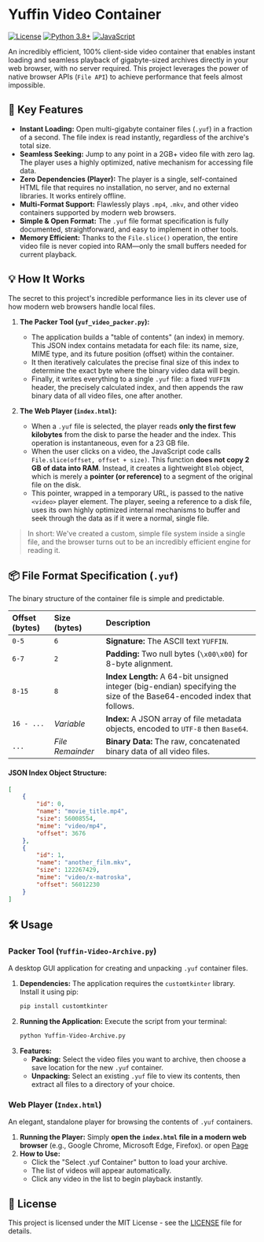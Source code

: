 # Yuffin Video Container

[![License](https://img.shields.io/badge/license-MIT-green)](LICENSE)
[![Python 3.8+](https://img.shields.io/badge/python-3.8+-blue.svg)](https://www.python.org/)
[![JavaScript](https://img.shields.io/badge/JavaScript-ES6+-yellow.svg)](https://developer.mozilla.org/en-US/docs/Web/JavaScript)

An incredibly efficient, 100% client-side video container that enables instant loading and seamless playback of gigabyte-sized archives directly in your web browser, with no server required. This project leverages the power of native browser APIs (`File API`) to achieve performance that feels almost impossible.

## 🚀 Key Features

*   **Instant Loading:** Open multi-gigabyte container files (`.yuf`) in a fraction of a second. The file index is read instantly, regardless of the archive's total size.
*   **Seamless Seeking:** Jump to any point in a 2GB+ video file with zero lag. The player uses a highly optimized, native mechanism for accessing file data.
*   **Zero Dependencies (Player):** The player is a single, self-contained HTML file that requires no installation, no server, and no external libraries. It works entirely offline.
*   **Multi-Format Support:** Flawlessly plays `.mp4`, `.mkv`, and other video containers supported by modern web browsers.
*   **Simple & Open Format:** The `.yuf` file format specification is fully documented, straightforward, and easy to implement in other tools.
*   **Memory Efficient:** Thanks to the `File.slice()` operation, the entire video file is never copied into RAM—only the small buffers needed for current playback.

## 💡 How It Works

The secret to this project's incredible performance lies in its clever use of how modern web browsers handle local files.

1.  **The Packer Tool (`yuf_video_packer.py`):**
    *   The application builds a "table of contents" (an index) in memory. This JSON index contains metadata for each file: its name, size, MIME type, and its future position (offset) within the container.
    *   It then iteratively calculates the precise final size of this index to determine the exact byte where the binary video data will begin.
    *   Finally, it writes everything to a single `.yuf` file: a fixed `YUFFIN` header, the precisely calculated index, and then appends the raw binary data of all video files, one after another.

2.  **The Web Player (`index.html`):**
    *   When a `.yuf` file is selected, the player reads **only the first few kilobytes** from the disk to parse the header and the index. This operation is instantaneous, even for a 23 GB file.
    *   When the user clicks on a video, the JavaScript code calls `File.slice(offset, offset + size)`. This function **does not copy 2 GB of data into RAM**. Instead, it creates a lightweight `Blob` object, which is merely a **pointer (or reference)** to a segment of the original file on the disk.
    *   This pointer, wrapped in a temporary URL, is passed to the native `<video>` player element. The player, seeing a reference to a disk file, uses its own highly optimized internal mechanisms to buffer and seek through the data as if it were a normal, single file.

> In short: We've created a custom, simple file system inside a single file, and the browser turns out to be an incredibly efficient engine for reading it.

## 📦 File Format Specification (`.yuf`)

The binary structure of the container file is simple and predictable.

| Offset (bytes) | Size (bytes)  | Description                                                                 |
| :------------- | :------------ | :-------------------------------------------------------------------------- |
| `0-5`          | `6`           | **Signature:** The ASCII text `YUFFIN`.                                     |
| `6-7`          | `2`           | **Padding:** Two null bytes (`\x00\x00`) for 8-byte alignment.               |
| `8-15`         | `8`           | **Index Length:** A 64-bit unsigned integer (big-endian) specifying the size of the Base64-encoded index that follows. |
| `16 - ...`     | *Variable*    | **Index:** A JSON array of file metadata objects, encoded to `UTF-8` then `Base64`. |
| `...`          | *File Remainder* | **Binary Data:** The raw, concatenated binary data of all video files.     |

#### JSON Index Object Structure:
```json
[
    {
        "id": 0,
        "name": "movie_title.mp4",
        "size": 56008554,
        "mime": "video/mp4",
        "offset": 3676
    },
    {
        "id": 1,
        "name": "another_film.mkv",
        "size": 122267429,
        "mime": "video/x-matroska",
        "offset": 56012230
    }
]
```

## 🛠️ Usage

### Packer Tool (`Yuffin-Video-Archive.py`)

A desktop GUI application for creating and unpacking `.yuf` container files.

1.  **Dependencies:**
    The application requires the `customtkinter` library. Install it using pip:
    ```bash
    pip install customtkinter
    ```
2.  **Running the Application:**
    Execute the script from your terminal:
    ```bash
    python Yuffin-Video-Archive.py
    ```
3.  **Features:**
    *   **Packing:** Select the video files you want to archive, then choose a save location for the new `.yuf` container.
    *   **Unpacking:** Select an existing `.yuf` file to view its contents, then extract all files to a directory of your choice.

### Web Player (`Index.html`)

An elegant, standalone player for browsing the contents of `.yuf` containers.

1.  **Running the Player:**
    Simply **open the `index.html` file in a modern web browser** (e.g., Google Chrome, Microsoft Edge, Firefox).
    or open [Page](https://zbirow.github.io/Yuffin-Video-Archive/)
2.  **How to Use:**
    *   Click the "Select .yuf Container" button to load your archive.
    *   The list of videos will appear automatically.
    *   Click any video in the list to begin playback instantly.

## 📜 License

This project is licensed under the MIT License - see the [LICENSE](LICENSE) file for details.
